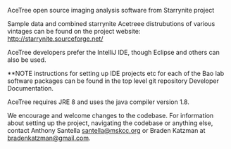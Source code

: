 AceTree open source imaging analysis software from Starrynite project

Sample data and combined starrynite Acetreee distrubutions of various vintages can be found on the project website: http://starrynite.sourceforge.net/

AceTree developers prefer the IntelliJ IDE, though Eclipse and others can also be used.

**NOTE instructions for setting up IDE projects etc for each of the Bao lab software packages can be found in the top level git repository Developer Documentation. 

AceTree requires JRE 8 and uses the java compiler version 1.8.

We encourage and welcome changes to the codebase. For information about setting up the project, navigating the codebase or anything else, contact Anthony Santella santella@mskcc.org or Braden Katzman at bradenkatzman@gmail.com.

